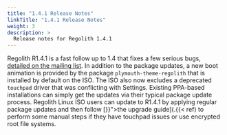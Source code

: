 ```yaml
---
title: "1.4.1 Release Notes"
linkTitle: "1.4.1 Release Notes"
weight: 3
description: >
  Release notes for Regolith 1.4.1
---
```


Regolith R1.4.1 is a fast follow up to 1.4 that fixes a few serious bugs, [detailed on the mailing list](https://www.freelists.org/post/regolith-linux/Package-Updates-to-Release). In addition to the package updates, a new boot animation is provided by the package `plymouth-theme-regolith` that is installed by default on the ISO. The ISO also now excludes a deprecated `touchpad` driver that was conflicting with Settings. Existing PPA-based installations can simply get the updates via their typical package update process. Regolith Linux ISO users can update to R1.4.1 by applying regular package updates and then follow [}}">the upgrade guide](.{{< ref) to perform some manual steps if they have touchpad issues or use encrypted root file systems.
